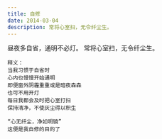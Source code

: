 ```yaml
---
title: 自修
date: 2014-03-04
description: 常将心室扫，无令纤尘生。
---
```


昼夜多自省，通明不必灯。
常将心室扫，无令纤尘生。


```
释义：
当我习惯于自省时
心内也慢慢开始通明
即便窗外阴霾重重或是暗夜森森
也可不用开灯
每日我都会及时把心室打扫
保持清净，不使灰尘得以积生

“心无纤尘，净如明镜”
这便是我自修的目的了
```